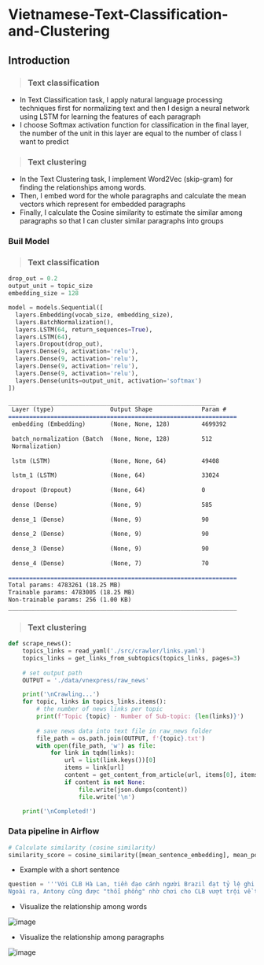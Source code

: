 # Vietnamese-Text-Classification-and-Clustering

## Introduction
> ### Text classification
- In Text Classification task, I apply natural language processing techniques first for normalizing text and then I design a neural network using LSTM for learning the features of each paragraph
- I choose Softmax activation function for classification in the final layer, the number of the unit in this layer are equal to the number of class I want to predict
> ### Text clustering
- In the Text Clustering task, I implement Word2Vec (skip-gram) for finding the relationships among words. 
- Then, I embed word for the whole paragraphs and calculate the mean vectors which represent for embedded paragraphs
- Finally, I calculate the Cosine similarity to estimate the similar among paragraphs so that I can cluster similar paragraphs into groups

### Buil Model
> ### Text classification
```python
drop_out = 0.2
output_unit = topic_size
embedding_size = 128

model = models.Sequential([
  layers.Embedding(vocab_size, embedding_size),
  layers.BatchNormalization(),
  layers.LSTM(64, return_sequences=True),
  layers.LSTM(64),
  layers.Dropout(drop_out),
  layers.Dense(9, activation='relu'),
  layers.Dense(9, activation='relu'),
  layers.Dense(9, activation='relu'),
  layers.Dense(9, activation='relu'),
  layers.Dense(units=output_unit, activation='softmax')
])
```
```markdown
___________________________________________________________
 Layer (type)                Output Shape              Param #   
=================================================================
 embedding (Embedding)       (None, None, 128)         4699392   
                                                                 
 batch_normalization (Batch  (None, None, 128)         512       
 Normalization)                                                  
                                                                 
 lstm (LSTM)                 (None, None, 64)          49408     
                                                                 
 lstm_1 (LSTM)               (None, 64)                33024     
                                                                 
 dropout (Dropout)           (None, 64)                0         
                                                                 
 dense (Dense)               (None, 9)                 585       
                                                                 
 dense_1 (Dense)             (None, 9)                 90        
                                                                 
 dense_2 (Dense)             (None, 9)                 90        
                                                                 
 dense_3 (Dense)             (None, 9)                 90        
                                                                 
 dense_4 (Dense)             (None, 7)                 70        
                                                                 
=================================================================
Total params: 4783261 (18.25 MB)
Trainable params: 4783005 (18.25 MB)
Non-trainable params: 256 (1.00 KB)
_________________________________________________________________
```

>### Text clustering
```python
def scrape_news():
    topics_links = read_yaml('./src/crawler/links.yaml')
    topics_links = get_links_from_subtopics(topics_links, pages=3)
        
    # set output path
    OUTPUT = './data/vnexpress/raw_news'

    print('\nCrawling...')
    for topic, links in topics_links.items():
        # the number of news links per topic
        print(f'Topic {topic} - Number of Sub-topic: {len(links)}')
        
        # save news data into text file in raw_news folder
        file_path = os.path.join(OUTPUT, f'{topic}.txt')
        with open(file_path, 'w') as file:
            for link in tqdm(links):
                url = list(link.keys())[0]
                items = link[url]
                content = get_content_from_article(url, items[0], items[1], topic)
                if content is not None:
                    file.write(json.dumps(content))
                    file.write('\n')

    print('\nCompleted!')
```

### Data pipeline in Airflow
```python
# Calculate similarity (cosine similarity)
similarity_score = cosine_similarity([mean_sentence_embedding], mean_post_embedding)
```
- Example with a short sentence
```python
question = '''Với CLB Hà Lan, tiền đạo cánh người Brazil đạt tỷ lệ ghi bàn và kiến tạo kỳ vọng là 0,58, chỉ xếp thứ 14 nếu đặt ở Ngoại hạng Anh. 
Ngoài ra, Antony cũng được "thổi phồng" nhờ chơi cho CLB vượt trội về tài chính và lực lượng so với phần còn lại của giải vô địch Hà Lan.'''
```
- Visualize the relationship among words

![image](https://github.com/Narius2030/Vietnamese-Text-Classification-and-Clustering/assets/94912102/cb19553b-5e8a-4c5d-b717-f8c438da6a9e)


- Visualize the relationship among paragraphs

![image](https://github.com/Narius2030/Vietnamese-Text-Classification-and-Clustering/assets/94912102/e6a9263b-ddad-479c-a4ee-8dcd9d861180)
